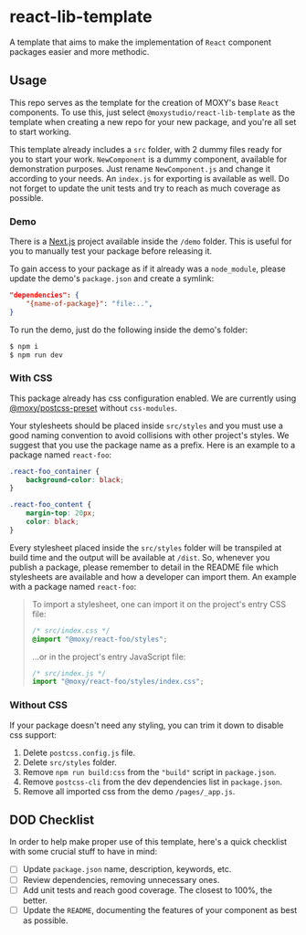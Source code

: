 # react-lib-template

A template that aims to make the implementation of `React` component packages easier and more methodic.

## Usage

This repo serves as the template for the creation of MOXY's base `React` components. To use this, just select `@moxystudio/react-lib-template` as the template when creating a new repo for your new package, and you're all set to start working.

This template already includes a `src` folder, with 2 dummy files ready for you to start your work. `NewComponent` is a dummy component, available for demonstration purposes. Just rename `NewComponent.js` and change it according to your needs. An `index.js` for exporting is available as well. Do not forget to update the unit tests and try to reach as much coverage as possible.

### Demo

There is a [Next.js](https://nextjs.org/) project available inside the `/demo` folder. This is useful for you to manually test your package before releasing it.

To gain access to your package as if it already was a `node_module`, please update the demo's `package.json` and create a symlink:
```json
"dependencies": {
    "{name-of-package}": "file:..",
}
```
To run the demo, just do the following inside the demo's folder:
```cmd
$ npm i
$ npm run dev
```

### With CSS

This package already has css configuration enabled. We are currently using [@moxy/postcss-preset](https://github.com/moxystudio/postcss-preset) without `css-modules`.

Your stylesheets should be placed inside `src/styles` and you must use a good naming convention to avoid collisions with other project's styles. We suggest that you use the package name as a prefix.
Here is an example to a package named `react-foo`:
```css
.react-foo_container {
    background-color: black;
}

.react-foo_content {
    margin-top: 20px;
    color: black;
}
```

Every stylesheet placed inside the `src/styles` folder will be transpiled at build time and the output will be available at `/dist`.
So, whenever you publish a package, please remember to detail in the README file which stylesheets are available and how a developer can import them.
An example with a package named `react-foo`:

> To import a stylesheet, one can import it on the project's entry CSS file:
> ```css
> /* src/index.css */
> @import "@moxy/react-foo/styles";
> ```
> ...or in the project's entry JavaScript file:
> ```js
> /* src/index.js */
> import "@moxy/react-foo/styles/index.css";
> ```

### Without CSS

If your package doesn't need any styling, you can trim it down to disable css support:
1. Delete `postcss.config.js` file.
2. Delete `src/styles` folder.
3. Remove `npm run build:css` from the `"build"` script in `package.json`.
4. Remove `postcss-cli` from the dev dependencies list in `package.json`. 
4. Remove all imported css from the demo `/pages/_app.js`.

## DOD Checklist

In order to help make proper use of this template, here's a quick checklist with some crucial stuff to have in mind:

- [ ] Update `package.json` name, description, keywords, etc.
- [ ] Review dependencies, removing unnecessary ones.
- [ ] Add unit tests and reach good coverage. The closest to 100%, the better.
- [ ] Update the `README`, documenting the features of your component as best as possible.
